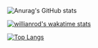 ![Anurag's GitHub stats](https://github-readme-stats.vercel.app/api?username=nda666&show_icons=true&theme=buefy)

[![willianrod's wakatime stats](https://github-readme-stats.vercel.app/api/wakatime?username=nda666&theme=buefy&show_icons=true)](https://github.com/anuraghazra/github-readme-stats)

[![Top Langs](https://github-readme-stats.vercel.app/api/top-langs/?username=nda666&show_icons=true&theme=buefy)](https://github.com/anuraghazra/github-readme-stats)
